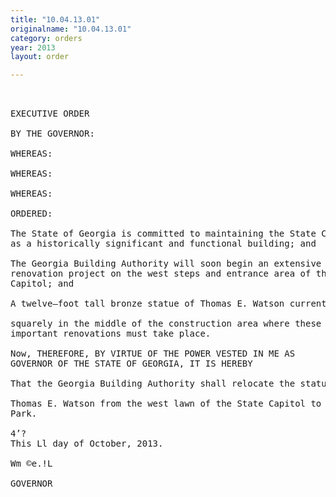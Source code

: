 ```yaml
---
title: "10.04.13.01"
originalname: "10.04.13.01"
category: orders
year: 2013
layout: order

---
```

<pre>
 

EXECUTIVE ORDER

BY THE GOVERNOR:

WHEREAS:

WHEREAS:

WHEREAS:

ORDERED:

The State of Georgia is committed to maintaining the State Capitol
as a historically significant and functional building; and

The Georgia Building Authority will soon begin an extensive
renovation project on the west steps and entrance area of the State
Capitol; and

A twelve—foot tall bronze statue of Thomas E. Watson currently sits

squarely in the middle of the construction area where these
important renovations must take place.

Now, THEREFORE, BY VIRTUE OF THE POWER VESTED IN ME AS
GOVERNOR OF THE STATE OF GEORGIA, IT IS HEREBY

That the Georgia Building Authority shall relocate the statue of

Thomas E. Watson from the west lawn of the State Capitol to Plaza
Park.

4’?
This Ll day of October, 2013.

Wm ©e.!L

GOVERNOR

</pre>
